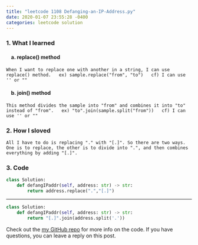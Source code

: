 ```yaml
---
title: "leetcode 1108 Defanging-an-IP-Address.py"
date: 2020-01-07 23:55:28 -0400
categories: leetcode solution
---
```


### 1. What I learned
#### &nbsp;&nbsp;&nbsp;&nbsp;a. replace() method
`When I want to replace one with another in a string, I can use replace() method.  
ex) sample.replace("from", "to")  
cf) I can use '' or ""`

#### &nbsp;&nbsp;&nbsp;&nbsp;b. join() method
`This method divides the sample into "from" and combines it into "to" instead of "from".  
ex) "to".join(sample.split("from"))  
cf) I can use '' or ""`

### 2. How I sloved
`All I have to do is replacing "." with "[.]". So there are two ways. One is to replace, the other is to divide into ".", and then combines everything by adding "[.]".`  

### 3. Code
```python
class Solution:  
    def defangIPaddr(self, address: str) -> str:  
        return address.replace(".","[.]")  
```
---

```python
class Solution:  
    def defangIPaddr(self, address: str) -> str:  
        return "[.]".join(address.split('.'))  
```

Check out the [my GitHub repo][hyuk-gh] for more info on the code. If you have questions, you can leave a reply on this post.

[hyuk-gh]:   https://github.com/dlgur1994/StudyAlgorithms/tree/master/leetcode
